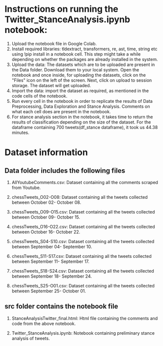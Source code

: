 # Instructions on running the Twitter_StanceAnalysis.ipynb notebook:

1) Upload the notebook file in Google Colab.
2) Install required libraries: tldextract, transformers, re, ast, time, string etc using !pip install <packagename> in a notebook cell.
This step might take a while depending on whether the packages are already installed in the system.
3) Upload the data: The datasets which are to be uploaded are present in the Data folder. Download them to your local system.
Open the notebook and once inside, for uploading the datasets, click on the "Files" icon on the left of the screen. Next, click on upload to session storage.
The dataset will get uploaded.
3) Import the data: import the dataset as required, as mentioned in the code cells of the notebook. 
4) Run every cell in the notebook in order to replicate the results of Data Preprocessing, Data Exploration and Stance Analysis. 
Comments on what each cell does are present in the notebook.
5) For stance analysis section in the notebook, it takes time to return the results of classification depending on the size of the dataset.
For the dataframe containing 700 tweets(df_stance dataframe), it took us 44.38 minutes. 

# Dataset information
## Data folder includes the following files
1) AllYoutubeComments.csv:
Dataset containing all the comments scraped from Youtube.

2) chessTweets_O02-O08:
Dataset containing all the tweets collected between October 02- October 08.

3) chessTweets_O09-O15.csv:
Dataset containing all the tweets collected between October 09- October 15.

4) chessTweets_O16-O22.csv:
Dataset containing all the tweets collected between October 16- October 22.

5) chessTweets_S04-S10.csv:
Dataset containing all the tweets collected between September 04- September 10.

6) chessTweets_S11-S17.csv:
Dataset containing all the tweets collected between September 11- September 17.

7) chessTweets_S18-S24.csv:
Dataset containing all the tweets collected between September 18- September 24.

8) chessTweets_S25-O01.csv:
Dataset containing all the tweets collected between September 25- October 01.

## src folder contains the notebook file

1) StanceAnalysisTwitter_final.html:
Html file containing the comments and code from the above notebook.

2) Twitter_StanceAnalysis.ipynb: 
Notebook containing preliminary stance analysis of tweets.

